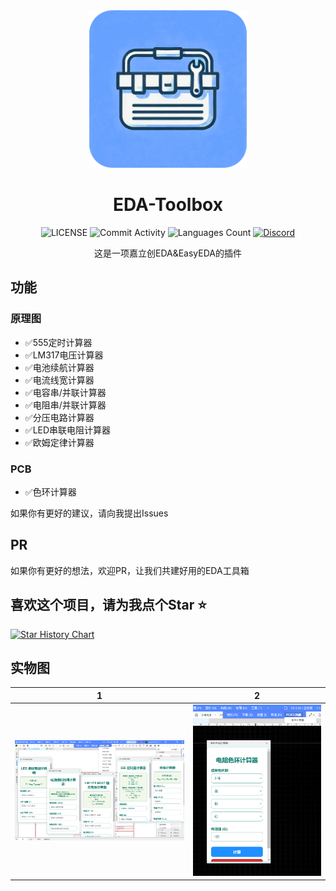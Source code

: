 <div align="center">
<img src="/images/toolbox.jpg"width="50%" height="auto" >
    <h1>EDA-Toolbox</h1>


![LICENSE](https://img.shields.io/github/license/JasonYANG170/EDA-Toolbox?label=License&style=for-the-badge)
![Commit Activity](https://img.shields.io/github/commit-activity/w/JasonYANG170/EDA-Toolbox?style=for-the-badge&color=yellow)
![Languages Count](https://img.shields.io/github/languages/count/JasonYANG170/EDA-Toolbox?logo=c&style=for-the-badge)
[![Discord](https://img.shields.io/discord/978108215499816980?style=social&logo=discord&label=echosec)](https://discord.com/invite/az3ceRmgVe)




这是一项嘉立创EDA&EasyEDA的插件

</div>


## 功能
### 原理图
- ✅555定时计算器
- ✅LM317电压计算器
- ✅电池续航计算器
- ✅电流线宽计算器
- ✅电容串/并联计算器
- ✅电阻串/并联计算器
- ✅分压电路计算器
- ✅LED串联电阻计算器
- ✅欧姆定律计算器
### PCB
- ✅色环计算器

如果你有更好的建议，请向我提出Issues

## PR
如果你有更好的想法，欢迎PR，让我们共建好用的EDA工具箱

## 喜欢这个项目，请为我点个Star ⭐

[![Star History Chart](https://api.star-history.com/svg?repos=JasonYANG170/EDA-Toolbox&type=Date)](https://star-history.com/#star-history/star-history&Date)



## 实物图

| 1 | 2 |
| --- | --- |
| ![img_1.png](img_1.png)|![img.png](img.png)|
